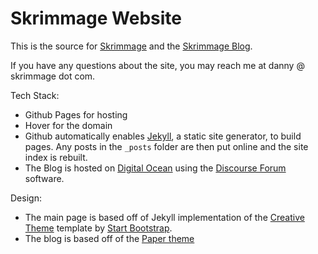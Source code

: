 # Skrimmage Website

This is the source for [Skrimmage](Skrimmage.com) and the [Skrimmage Blog](skrimmage.com/blog). 

If you have any questions about the site, you may reach me at danny @ skrimmage dot com.

Tech Stack:
- Github Pages for hosting
- Hover for the domain
- Github automatically enables [Jekyll](https://jekyllrb.com), a static site generator, to build pages. Any posts in the `_posts` folder are then put online and the site index is rebuilt. 
- The Blog is hosted on [Digital Ocean](http://digitalocean.com) using the [Discourse Forum](https://www.discourse.org/) software.

Design:
- The main page is based off of Jekyll implementation of the [Creative Theme](http://startbootstrap.com/template-overviews/creative/) template by [Start Bootstrap](http://startbootstrap.com).
- The blog is based off of the [Paper theme](https://github.com/mkchoi212/paper-jekyll-theme)
